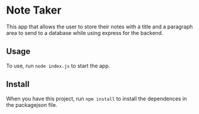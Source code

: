 # Note Taker

This app that allows the user to store their notes with a title and a paragraph area to send to a database while using express for the backend. 

## Usage

To use, run `node index.js` to start the app.

## Install

When you have this project, run `npm install` to install the dependences in the packagejson file.